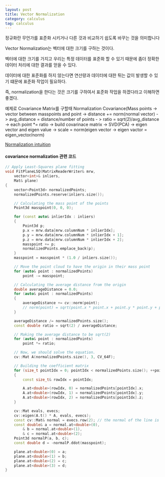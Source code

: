 ```yaml
---
layout: post
title: Vector Normalization
category: calculus
tag: calculus
---
```


정규화란 무언가를 표준화 시키거나 다른 것과 비교하기 쉽도록 바꾸는 것을 의미합니다

Vector Normalization는 벡터에 대한 크기를 구하는 것이다.

벡터에 대한 크기를 가지고 우리는 특정 데이터를 표준화 할 수 있기 때문에 좀더 정확한 데이터 처리에 대한 결과를 얻을 수 있다.

데이터에 대한 표준화를 하지 않는다면 연산량과 데이터에 대한 튀는 값이 발생할 수 있기 떄문에 표준화 작업이 필요하다.

즉, normalization을 한다는 것은 크기를 구하여서 표준화 작업을 하겠다라고 이해하면 좋겠다.

예제로 Covariance Matrix를 구할때 Normalization Covariance(Mass points -> vector between masspoints and point -> distance += norm(normal vector) -> avg_distance = distance/number of points - > ratio = sqrt(2)/avg_distance -> each point *= ratio -> build covarinace matrix -> SVD(PCA) -> eigen vector and eigen value  -> scale = norm(eigen vector -> eigen vactor = eigen_vector/norm)


[Normalization intuition](https://ko.khanacademy.org/computing/computer-programming/programming-natural-simulations/programming-vectors/a/vector-magnitude-normalization)

#### covariance normalization 관련 코드

```c++
// Apply Least-Squares plane fitting
void FitPlaneLSQ(MatrixReaderWriter& mrw,
	vector<int>& inliers,
	Mat& plane)
{
	vector<Point3d> normalizedPoints;
	normalizedPoints.reserve(inliers.size());

	// Calculating the mass point of the points
	Point3d masspoint(0, 0, 0);

	for (const auto& inlierIdx : inliers)
	{
		Point3d p;
		p.x = mrw.data[mrw.columnNum * inlierIdx];
		p.y = mrw.data[mrw.columnNum * inlierIdx + 1];
		p.z = mrw.data[mrw.columnNum * inlierIdx + 2];
		masspoint += p;
		normalizedPoints.emplace_back(p);
	}
	masspoint = masspoint * (1.0 / inliers.size());

	// Move the point cloud to have the origin in their mass point
	for (auto& point : normalizedPoints)
		point -= masspoint;

	// Calculating the average distance from the origin
	double averageDistance = 0.0;
	for (auto& point : normalizedPoints)
	{
		averageDistance += cv::norm(point);
		// norm(point) = sqrt(point.x * point.x + point.y * point.y + point.z * point.z)
	}

	averageDistance /= normalizedPoints.size();
	const double ratio = sqrt(2) / averageDistance;

	// Making the average distance to be sqrt(2)
	for (auto& point : normalizedPoints)
		point *= ratio;

	// Now, we should solve the equation.
	cv::Mat A(normalizedPoints.size(), 3, CV_64F);

	// Building the coefficient matrix
	for (size_t pointIdx = 0; pointIdx < normalizedPoints.size(); ++pointIdx)
	{
		const size_t& rowIdx = pointIdx;

		A.at<double>(rowIdx, 0) = normalizedPoints[pointIdx].x;
		A.at<double>(rowIdx, 1) = normalizedPoints[pointIdx].y;
		A.at<double>(rowIdx, 2) = normalizedPoints[pointIdx].z;
	}

	cv::Mat evals, evecs;
	cv::eigen(A.t() * A, evals, evecs);
	const cv::Mat& normal = evecs.row(2); // the normal of the line is the eigenvector corresponding to the smallest eigenvalue
	const double& a = normal.at<double>(0),
		& b = normal.at<double>(1),
		& c = normal.at<double>(2);
	Point3d normalP(a, b, c);
	const double d = -normalP.ddot(masspoint);

	plane.at<double>(0) = a;
	plane.at<double>(1) = b;
	plane.at<double>(2) = c;
	plane.at<double>(3) = d;
}
```
